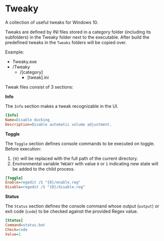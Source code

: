 # Tweaky
A collection of useful tweaks for Windows 10.

Tweaks are defined by INI files stored in a category folder (including its subfolders) in the Tweaky folder next to the executable. After build the predefined tweaks in the `Tweaks` folders will be copied over.

Example:

* Tweaky.exe
* /Tweaky
	* /[category]
		* [tweak].ini

Tweak files consist of 3 sections:

**Info**

The `Info` section makes a tweak recognizable in the UI.

```ini
[Info]
Name=Disable ducking
Description=Disable automatic volume adjustment.
```

**Toggle**

The `Toggle` section defines console commands to be executed on toggle. Before execution:
1. `{0}` will be replaced with the full path of the current directory.
2. Environmental variable `TWEAKY` with value `0` or `1` indicating new state will be added to the child process.

```ini
[Toggle]
Enable=regedit /S "{0}/enable.reg"
Disable=regedit /S "{0}/disable.reg"
```

**Status**

The `Status` section defines the console command whose output (`output`) or exit code (`code`) to be checked against the provided Regex value.

```ini
[Status]
Command=status.bat
Check=code
Value=1
```
